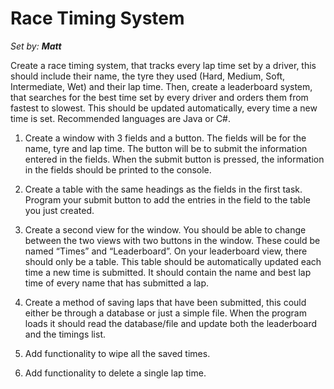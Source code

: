 
# Race Timing System
_Set by: **Matt**_

Create a race timing system, that tracks every lap time set by a
driver, this should include their name, the tyre they used (Hard,
Medium, Soft, Intermediate, Wet) and their lap time.
Then, create a leaderboard system, that searches for the best
time set by every driver and orders them from fastest to slowest.
This should be updated automatically, every time a new time is
set. Recommended languages are Java or C#.

1. Create a window with 3 fields and a button. The fields will
be for the name, tyre and lap time. The button will be to submit
the information entered in the fields. When the submit button is
pressed, the information in the fields should be printed to the
console.

2. Create a table with the same headings as the fields in the
first task. Program your submit button to add the entries in the
field to the table you just created.

3. Create a second view for the window. You should be able to
change between the two views with two buttons in the window.
These could be named “Times” and “Leaderboard”. On your
leaderboard view, there should only be a table. This table should
be automatically updated each time a new time is submitted. It
should contain the name and best lap time of every name that has
submitted a lap.

4. Create a method of saving laps that have been submitted, this
could either be through a database or just a simple file. When
the program loads it should read the database/file and update
both the leaderboard and the timings list.

5. Add functionality to wipe all the saved times.

6. Add functionality to delete a single lap time.
